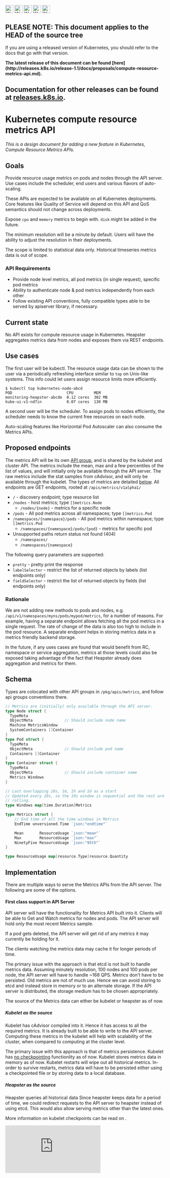 <!-- BEGIN MUNGE: UNVERSIONED_WARNING -->

<!-- BEGIN STRIP_FOR_RELEASE -->

<img src="http://kubernetes.io/img/warning.png" alt="WARNING"
     width="25" height="25">
<img src="http://kubernetes.io/img/warning.png" alt="WARNING"
     width="25" height="25">
<img src="http://kubernetes.io/img/warning.png" alt="WARNING"
     width="25" height="25">
<img src="http://kubernetes.io/img/warning.png" alt="WARNING"
     width="25" height="25">
<img src="http://kubernetes.io/img/warning.png" alt="WARNING"
     width="25" height="25">

<h2>PLEASE NOTE: This document applies to the HEAD of the source tree</h2>

If you are using a released version of Kubernetes, you should
refer to the docs that go with that version.

<strong>
The latest release of this document can be found
[here](http://releases.k8s.io/release-1.1/docs/proposals/compute-resource-metrics-api.md).

Documentation for other releases can be found at
[releases.k8s.io](http://releases.k8s.io).
</strong>
--

<!-- END STRIP_FOR_RELEASE -->

<!-- END MUNGE: UNVERSIONED_WARNING -->

# Kubernetes compute resource metrics API

*This is a design document for adding a new feature in Kubernetes, Compute Resource Metrics APIs.*

## Goals

Provide resource usage metrics on pods and nodes through the API server.
Use cases include the scheduler, end users and various flavors of auto-scaling.

These APIs are expected to be available on all Kubernetes deployments.
Core features like Quality of Service will depend on this API and QoS semantics should not change across deployments.

Expose `cpu` and `memory` metrics to begin with.
`disk` might be added in the future.

The minimum resolution will be a minute by default.
Users will have the ability to adjust the resolution in their deployments.

The scope is limited to statistical data only.
Historical timeseries metrics data is out of scope.

### API Requirements

- Provide node level metrics, all pod metrics (in single request), specific pod metrics
- Ability to authenticate node & pod metrics independently from each other
- Follow existing API conventions, fully compatible types able to be served by apiserver library, if necessary.

## Current state

No API exists for compute resource usage in Kubernetes.
Heapster aggregates metrics data from nodes and exposes them via REST endpoints.

## Use cases

The first user will be kubectl. The resource usage data can be shown to the
user via a periodically refreshing interface similar to `top` on Unix-like
systems. This info could let users assign resource limits more efficiently.

```
$ kubectl top kubernetes-node-abcd
POD                        CPU         MEM
monitoring-heapster-abcde  0.12 cores  302 MB
kube-ui-v1-nd7in           0.07 cores  130 MB
```

A second user will be the scheduler. To assign pods to nodes efficiently, the
scheduler needs to know the current free resources on each node.

Auto-scaling features like Horizontal Pod Autoscaler can also consume the Metrics APIs.

## Proposed endpoints

The metrics API will be its own [API group](api-group.md), and is shared by the
kubelet and cluster API. The metrics include the mean, max and a few
percentiles of the list of values, and will initially only be available through
the API server. The raw metrics include the stat samples from cAdvisor, and will
only be available through the kubelet. The types of metrics are detailed
[below](#schema). All endpoints are GET endpoints, rooted at
`/apis/metrics/v1alpha1/`

- `/` - discovery endpoint; type resource list
- `/nodes` - host metrics; type `[]metrics.Node`
  - `/nodes/{node}` - metrics for a specific node
- `/pods` - All pod metrics across all namespaces; type
  `[]metrics.Pod`
- `/namespaces/{namespace}/pods` - All pod metrics within namespace; type `[]metrics.Pod`
  - `/namespaces/{namespace}/pods/{pod}` - metrics for specific pod
- Unsupported paths return status not found (404)
  - `/namespaces/`
  - `/namespaces/{namespace}`

The following query parameters are supported:

- `pretty` - pretty print the response
- `labelSelector` - restrict the list of returned objects by labels (list endpoints only)
- `fieldSelector` - restrict the list of returned objects by fields (list endpoints only)

### Rationale

We are not adding new methods to pods and nodes, e.g. `/api/v1/namespaces/myns/pods/mypod/metrics`, for a number of reasons.
For example, having a separate endpoint allows fetching all the pod metrics in a single request.
The rate of change of the data is also too high to include in the pod resource.
A separate endpoint helps in storing metrics data in a metrics friendly backend storage.

In the future, if any uses cases are found that would benefit from RC, namespace or service aggregation, metrics at those levels could also be exposed taking advantage of the fact that Heapster already does aggregation and metrics for them.

## Schema

Types are colocated with other API groups in `/pkg/apis/metrics`, and follow api
groups conventions there.

```go
// Metrics are (initially) only available through the API server.
type Node struct {
  TypeMeta
  ObjectMeta              // Should include node name
  Machine MetricsWindow
  SystemContainers []Container
}
type Pod struct {
  TypeMeta
  ObjectMeta              // Should include pod name
  Containers []Container
}
type Container struct {
  TypeMeta
  ObjectMeta              // Should include container name
  Metrics Windows
}

// Last overlapping 10s, 1m, 1h and 1d as a start
// Updated every 10s, so the 10s window is sequential and the rest are
// rolling.
type Windows map[time.Duration]Metrics

type Metrics struct {
	// End time of all the time windows in Metrics
	EndTime unversioned.Time `json:"endtime"`

	Mean       ResourceUsage `json:"mean"`
	Max        ResourceUsage `json:"max"`
	NinetyFive ResourceUsage `json:"95th"`
}

type ResourceUsage map[resource.Type]resource.Quantity
```

## Implementation

There are multiple ways to serve the Metrics APIs from the API server.
The following are some of the options.

#### First class support in API Server

API server will have the functionality for Metrics API built into it.
Clients will be able to Get and Watch metrics for nodes and pods.
The API server will hold only the most recent Metrics sample.

If a pod gets deleted, the API server will get rid of any metrics it may
currently be holding for it.

The clients watching the metrics data may cache it for longer periods of time.

The primary issue with the approach is that etcd is not built to handle metrics data.
Assuming minutely resolution, 100 nodes and 100 pods per node, the API server will have to handle ~168 QPS.
Metrics don't have to be persisted.
Old metrics are not of much use.
Hence we can avoid storing to etcd and instead store in memory or to an alternate storage.
If the API server is distributed, the storage medium has to be chosen appropriately.

The source of the Metrics data can either be kubelet or heapster as of now.

##### Kubelet as the source

Kubelet has cAdvisor compiled into it.
Hence it has access to all the required metrics.
It is already built to be able to write to the API server.
Computing these metrics in the kubelet will help with scalability of the cluster, when compared to computing at the cluster level.

The primary issue with this approach is that of metrics persistence.
Kubelet has [no checkpointing](https://issues.k8s.io/489) functionlity as of now.
Kubelet stores metrics data in memory as of now.
Kubelet restarts will wipe out all historical metrics.
In-order to survive restarts, metrics data will have to be persisted either using a checkpointed file or by storing data to a local database.

##### Heapster as the source

Heapster queries all historical data 
Since heapster keeps data for a period of time, we could
  redirect requests to the API server to heapster instead of using etcd. This
  would also allow serving metrics other than the latest ones.

More information on kubelet checkpoints can be read on
.


<!-- BEGIN MUNGE: GENERATED_ANALYTICS -->
[![Analytics](https://kubernetes-site.appspot.com/UA-36037335-10/GitHub/docs/proposals/compute-resource-metrics-api.md?pixel)]()
<!-- END MUNGE: GENERATED_ANALYTICS -->
